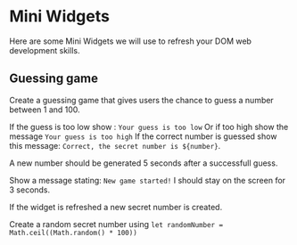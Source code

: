 # Mini Widgets

Here are some Mini Widgets we will use to refresh your DOM web development skills.
## Guessing game

Create a guessing game that gives users the chance to guess a number between 1 and 100.

If the guess is too low show : `Your guess is too low`
Or if too high show the message `Your guess is too high`
If the correct number is guessed show this message: `Correct, the secret number is ${number}`.

A new number should be generated 5 seconds after a successfull guess.

Show a message stating: `New game started!` I should stay on the screen for 3 seconds.

If the widget is refreshed a new secret number is created.

Create a random secret number using `let randomNumber = Math.ceil((Math.random() * 100))`
